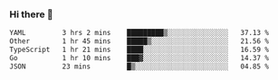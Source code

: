 ### Hi there 👋

<!--
**urzz/urzz** is a ✨ _special_ ✨ repository because its `README.md` (this file) appears on your GitHub profile.

Here are some ideas to get you started:

- 🔭 I’m currently working on ...
- 🌱 I’m currently learning ...
- 👯 I’m looking to collaborate on ...
- 🤔 I’m looking for help with ...
- 💬 Ask me about ...
- 📫 How to reach me: ...
- 😄 Pronouns: ...
- ⚡ Fun fact: ...
-->

<!--START_SECTION:waka-->

```txt
YAML         3 hrs 2 mins    █████████▒░░░░░░░░░░░░░░░   37.13 %
Other        1 hr 45 mins    █████▒░░░░░░░░░░░░░░░░░░░   21.56 %
TypeScript   1 hr 21 mins    ████░░░░░░░░░░░░░░░░░░░░░   16.59 %
Go           1 hr 10 mins    ███▓░░░░░░░░░░░░░░░░░░░░░   14.37 %
JSON         23 mins         █▒░░░░░░░░░░░░░░░░░░░░░░░   04.85 %
```

<!--END_SECTION:waka-->
